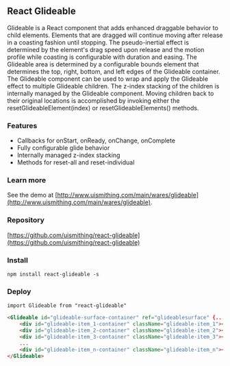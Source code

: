 ## React Glideable

Glideable is a React component that adds enhanced draggable behavior to child elements. Elements that are dragged will continue moving after release in a coasting fashion until stopping. The pseudo-inertial effect is determined by the element's drag speed upon release and the motion profile while coasting is configurable with duration and easing. The Glideable area is determined by a configurable bounds element that determines the top, right, bottom, and left edges of the Glideable container. The Glideable component can be used to wrap and apply the Glideable effect to multiple Glideable children. The z-index stacking of the children is internally managed by the Glideable component. Moving children back to their original locations is accomplished by invoking either the resetGlideableElement(index) or resetGlideableElements() methods.

### Features
  * Callbacks for onStart, onReady, onChange, onComplete
  * Fully configurable glide behavior
  * Internally managed z-index stacking
  * Methods for reset-all and reset-individual

### Learn more
See the demo at [http://www.uismithing.com/main/wares/glideable](http://www.uismithing.com/main/wares/glideable).

### Repository
[https://github.com/uismithing/react-glideable](https://github.com/uismithing/react-glideable)

### Install
`npm install react-glideable -s`

### Deploy
`import Glideable from "react-glideable"`
```html
<Glideable id="glideable-surface-container" ref="glideablesurface" {...glideableProfile} className="glideable-surface">
	<div id="glideable-item_1-container" className="glideable-item_1"></div>
	<div id="glideable-item_2-container" className="glideable-item_2"></div>
	<div id="glideable-item_3-container" className="glideable-item_3"></div>
	...
	<div id="glideable-item_n-container" className="glideable-item_n"></div>
</Glideable>
```